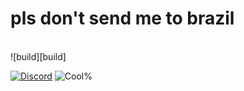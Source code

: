 # pls don't send me to brazil

<br />
![build][build]

[![Discord](https://img.shields.io/discord/695820647947042896?color=00aae8&logo=discord&style=for-the-badge)](https://cutt.ly/OrangCult 'The Orang Cult')
![Cool%](https://img.shields.io/badge/COOL%25-69,420%25-00aae8?style=for-the-badge)

[build]: https://github.com/ElCholoGamer/brazil-bot/workflows/Build/badge.svg

